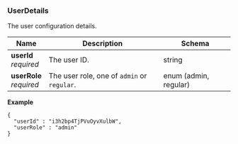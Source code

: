 
<a name="userdetails"></a>
### UserDetails
The user configuration details.


|Name|Description|Schema|
|---|---|---|
|**userId**  <br>*required*|The user ID.|string|
|**userRole**  <br>*required*|The user role, one of `admin` or `regular`.|enum (admin, regular)|

**Example**
```
{
  "userId" : "i3h2bp4TjPVuOyvXulbW",
  "userRole" : "admin"
}
```



